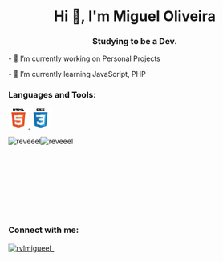 <h1 align="center">Hi 👋, I'm Miguel Oliveira</h1>
<h3 align="center">Studying to be a Dev.</h3>

<p> - 🔭 I’m currently working on Personal Projects </p>
- 🌱 I’m currently learning JavaScript, PHP

<h3 align="left">Languages and Tools:</h3>
<p align="left"> <a href="https://www.w3.org/html/" target="_blank" rel="noreferrer"> <img src="https://raw.githubusercontent.com/devicons/devicon/master/icons/html5/html5-original-wordmark.svg" alt="html5" width="40" height="40"/> </a> <a href="https://www.w3schools.com/css/" target="_blank" rel="noreferrer"> <img src="https://raw.githubusercontent.com/devicons/devicon/master/icons/css3/css3-original-wordmark.svg" alt="css3" width="40" height="40"/> </a>  </p>

<p><img align="left" src="https://github-readme-stats.vercel.app/api?username=reveeel&theme=shadow_red&show_icons=true" alt="reveeel" /></p>

<p><img align="left" src="https://github-readme-stats.vercel.app/api/top-langs?username=reveeel&theme=shadow_red&show_icons=true&locale=en&layout=compact" alt="reveeel" /></p>
<br>
<br>
<br>
<br>
<br>
<br>
<br>
<br>
<br>
<h3 align="left">Connect with me:</h3> 
<p align="left">
<a href="https://instagram.com/rvlmigueel_" target="blank"><img align="center" src="https://img.shields.io/badge/Instagram-E4405F?style=for-the-badge&logo=instagram&logoColor=white" alt="rvlmigueel_" height="auto" width="auto" /></a> </p>
</p>
<br>
